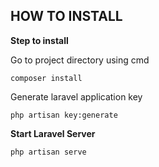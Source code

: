 ## HOW TO INSTALL

**Step to install**

Go to project directory using cmd

```
composer install
```

Generate laravel application key

```
php artisan key:generate
```

**Start Laravel Server**

```
php artisan serve
```

